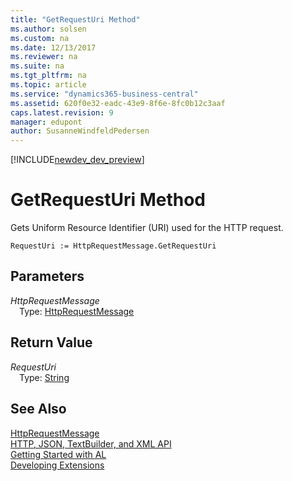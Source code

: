 ```yaml
---
title: "GetRequestUri Method"
ms.author: solsen
ms.custom: na
ms.date: 12/13/2017
ms.reviewer: na
ms.suite: na
ms.tgt_pltfrm: na
ms.topic: article
ms.service: "dynamics365-business-central"
ms.assetid: 620f0e32-eadc-43e9-8f6e-8fc0b12c3aaf
caps.latest.revision: 9
manager: edupont
author: SusanneWindfeldPedersen
---
```


[!INCLUDE[newdev_dev_preview](../includes/newdev_dev_preview.md)]

# GetRequestUri Method
Gets Uniform Resource Identifier (URI) used for the HTTP request.

```
RequestUri := HttpRequestMessage.GetRequestUri
```
## Parameters
*HttpRequestMessage*  
&emsp;Type: [HttpRequestMessage](httprequestmessage-class.md)

## Return Value
*RequestUri*  
&emsp;Type: [String](../datatypes/devenv-text-data-type.md)

## See Also
[HttpRequestMessage](httprequestmessage-class.md)  
[HTTP, JSON, TextBuilder, and XML API](../devenv-restapi-overview.md)  
[Getting Started with AL](../devenv-get-started.md)  
[Developing Extensions](../devenv-dev-overview.md)  